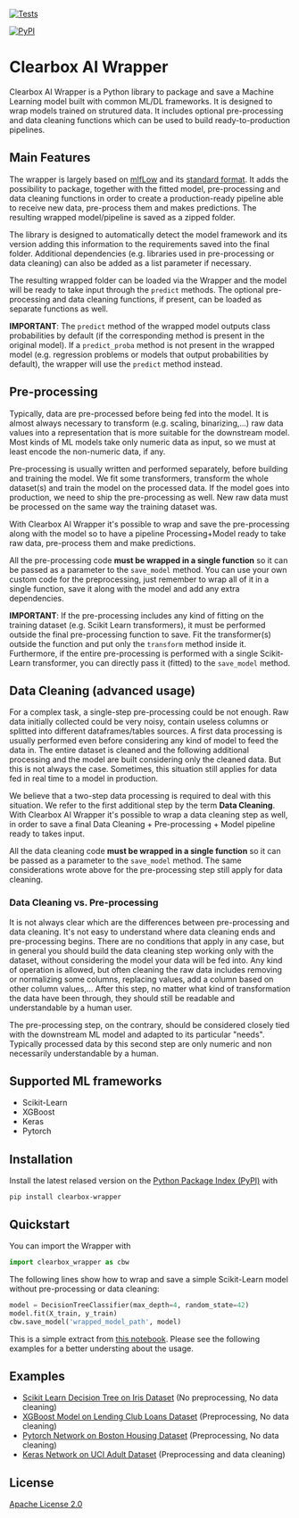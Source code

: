 [![Tests](https://github.com/Clearbox-AI/clearbox-wrapper/workflows/Tests/badge.svg)](https://github.com/Clearbox-AI/clearbox-wrapper/actions?workflow=Tests)

[![PyPI](https://img.shields.io/pypi/v/clearbox-wrapper.svg)](https://pypi.org/project/clearbox-wrapper/)

# Clearbox AI Wrapper

Clearbox AI Wrapper is a Python library to package and save a Machine Learning model built with common ML/DL frameworks. It is designed to wrap models trained on strutured data. It includes optional pre-processing and data cleaning functions which can be used to build ready-to-production pipelines.

## Main Features

The wrapper is largely based on [mlfLow](https://github.com/mlflow/mlflow) and its [standard format](https://mlflow.org/docs/latest/models.html). It adds the possibility to package, together with the fitted model, pre-processing and data cleaning functions in order to create a production-ready pipeline able to receive new data, pre-process them and makes predictions. The resulting wrapped model/pipeline is saved as a zipped folder.

The library is designed to automatically detect the model framework and its version adding this information to the requirements saved into the final folder. Additional dependencies (e.g. libraries used in pre-processing or data cleaning) can also be added as a list parameter if necessary.

The resulting wrapped folder can be loaded via the Wrapper and the model will be ready to take input through the `predict` methods. The optional pre-processing and data cleaning functions, if present, can be loaded as separate functions as well.

**IMPORTANT**: The `predict` method of the wrapped model outputs class probabilities by default (if the corresponding method is present in the original model). If a `predict_proba` method is not present in the wrapped model (e.g. regression problems or models that output probabilities by default), the wrapper will use the `predict` method instead.

## Pre-processing

Typically, data are pre-processed before being fed into the model. It is almost always necessary to transform (e.g. scaling, binarizing,...) raw data values into a representation that is more suitable for the downstream model. Most kinds of ML models take only numeric data as input, so we must at least encode the non-numeric data, if any.

Pre-processing is usually written and performed separately, before building and training the model. We fit some transformers, transform the whole dataset(s) and train the model on the processed data. If the model goes into production, we need to ship the pre-processing as well. New raw data must be processed on the same way the training dataset was.

With Clearbox AI Wrapper it's possible to wrap and save the pre-processing along with the model so to have a pipeline Processing+Model ready to take raw data, pre-process them and make predictions.

All the pre-processing code **must be wrapped in a single function** so it can be passed as a parameter to the `save_model` method. You can use your own custom code for the preprocessing, just remember to wrap all of it in a single function, save it along with the model and add any extra dependencies.

**IMPORTANT**: If the pre-processing includes any kind of fitting on the training dataset (e.g. Scikit Learn transformers), it must be performed outside the final pre-processing function to save. Fit the transformer(s) outside the function and put only the `transform` method inside it. Furthermore, if the entire pre-processing is performed with a single Scikit-Learn transformer, you can directly pass it (fitted) to the `save_model` method.


## Data Cleaning (advanced usage)

For a complex task, a single-step pre-processing could be not enough. Raw data initially collected could be very noisy, contain useless columns or splitted into different dataframes/tables sources. A first data processing is usually performed even before considering any kind of model to feed the data in. The entire dataset is cleaned and the following additional processing and the model are built considering only the cleaned data. But this is not always the case. Sometimes, this situation still applies for data fed in real time to a model in production.

We believe that a two-step data processing is required to deal with this situation. We refer to the first additional step by the term **Data Cleaning**. With Clearbox AI Wrapper it's possible to wrap a data cleaning step as well, in order to save a final Data Cleaning + Pre-processing + Model pipeline ready to takes input.

All the data cleaning code **must be wrapped in a single function** so it can be passed as a parameter to the `save_model` method. The same considerations wrote above for the pre-processing step still apply for data cleaning.

### Data Cleaning vs. Pre-processing

It is not always clear which are the differences between pre-processing and data cleaning. It's not easy to understand where data cleaning ends and pre-processing begins. There are no conditions that apply in any case, but in general you should build the data cleaning step working only with the dataset, without considering the model your data will be fed into. Any kind of operation is allowed, but often cleaning the raw data includes removing or normalizing some columns, replacing values, add a column based on other column values,... After this step, no matter what kind of transformation the data have been through, they should still be readable and understandable by a human user.

The pre-processing step, on the contrary, should be considered closely tied with the downstream ML model and adapted to its particular "needs". Typically processed data by this second step are only numeric and non necessarily understandable by a human.

## Supported ML frameworks

* Scikit-Learn
* XGBoost
* Keras
* Pytorch
## Installation

Install the latest relased version on the [Python Package Index (PyPI)](https://pypi.org/project/clearbox-wrapper/) with

```shell
pip install clearbox-wrapper
```

## Quickstart

You can import the Wrapper with

```python
import clearbox_wrapper as cbw
```

The following lines show how to wrap and save a simple Scikit-Learn model without pre-processing or data cleaning:

```python
model = DecisionTreeClassifier(max_depth=4, random_state=42)
model.fit(X_train, y_train)
cbw.save_model('wrapped_model_path', model)
```

This is a simple extract from [this notebook](https://github.com/Clearbox-AI/clearbox-wrapper/blob/master/examples/1_iris_sklearn/1_Clearbox_Wrapper_Iris_Scikit.ipynb). Please see the following examples for a better understing about the usage.

## Examples

* [Scikit Learn Decision Tree on Iris Dataset](https://github.com/Clearbox-AI/clearbox-wrapper/blob/master/examples/1_iris_sklearn/1_Clearbox_Wrapper_Iris_Scikit.ipynb) (No preprocessing, No data cleaning)
* [XGBoost Model on Lending Club Loans Dataset](https://github.com/Clearbox-AI/clearbox-wrapper/blob/master/examples/2_loans_preprocessing_xgboost/2_Clearbox_Wrapper_Loans_Xgboost.ipynb) (Preprocessing, No data cleaning)
* [Pytorch Network on Boston Housing Dataset](https://github.com/Clearbox-AI/clearbox-wrapper/blob/master/examples/3_boston_preprocessing_pytorch/3_Clearbox_Wrapper_Boston_Pytorch.ipynb) (Preprocessing, No data cleaning)
* [Keras Network on UCI Adult Dataset](https://github.com/Clearbox-AI/clearbox-wrapper/blob/master/examples/4_adult_data_cleaning_preprocessing_keras/4_Clearbox_Wrapper_Adult_Keras.ipynb) (Preprocessing and data cleaning)

## License

[Apache License 2.0](https://github.com/Clearbox-AI/clearbox-wrapper/blob/master/LICENSE)

